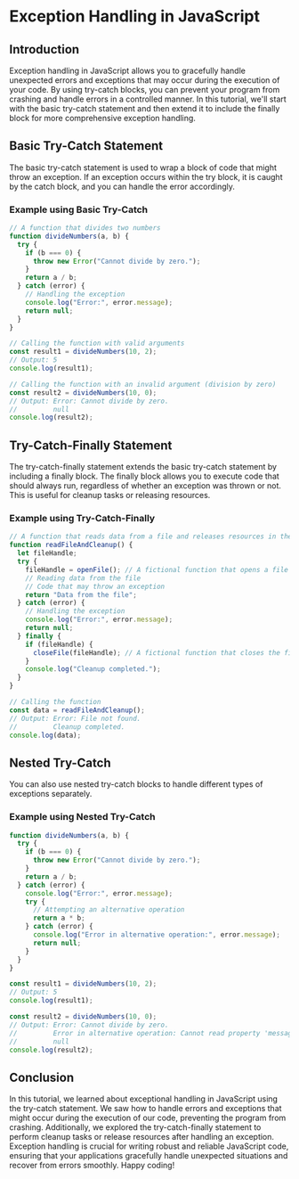 # Exception Handling in JavaScript

## Introduction

Exception handling in JavaScript allows you to gracefully handle unexpected errors and exceptions that may occur during the execution of your code. By using try-catch blocks, you can prevent your program from crashing and handle errors in a controlled manner. 
In this tutorial, we'll start with the basic try-catch statement and then extend it to include the finally block for more comprehensive exception handling.

## Basic Try-Catch Statement

The basic try-catch statement is used to wrap a block of code that might throw an exception. If an exception occurs within the try block, it is caught by the catch block, and you can handle the error accordingly.

### Example using Basic Try-Catch

```javascript
// A function that divides two numbers
function divideNumbers(a, b) {
  try {
    if (b === 0) {
      throw new Error("Cannot divide by zero.");
    }
    return a / b;
  } catch (error) {
    // Handling the exception
    console.log("Error:", error.message);
    return null;
  }
}

// Calling the function with valid arguments
const result1 = divideNumbers(10, 2);
// Output: 5
console.log(result1);

// Calling the function with an invalid argument (division by zero)
const result2 = divideNumbers(10, 0);
// Output: Error: Cannot divide by zero.
//         null
console.log(result2);
```

## Try-Catch-Finally Statement

The try-catch-finally statement extends the basic try-catch statement by including a finally block. The finally block allows you to execute code that should always run, regardless of whether an exception was thrown or not. This is useful for cleanup tasks or releasing resources.

### Example using Try-Catch-Finally

```javascript
// A function that reads data from a file and releases resources in the finally block
function readFileAndCleanup() {
  let fileHandle;
  try {
    fileHandle = openFile(); // A fictional function that opens a file
    // Reading data from the file
    // Code that may throw an exception
    return "Data from the file";
  } catch (error) {
    // Handling the exception
    console.log("Error:", error.message);
    return null;
  } finally {
    if (fileHandle) {
      closeFile(fileHandle); // A fictional function that closes the file
    }
    console.log("Cleanup completed.");
  }
}

// Calling the function
const data = readFileAndCleanup();
// Output: Error: File not found.
//         Cleanup completed.
console.log(data);
```

## Nested Try-Catch

You can also use nested try-catch blocks to handle different types of exceptions separately.

### Example using Nested Try-Catch

```javascript
function divideNumbers(a, b) {
  try {
    if (b === 0) {
      throw new Error("Cannot divide by zero.");
    }
    return a / b;
  } catch (error) {
    console.log("Error:", error.message);
    try {
      // Attempting an alternative operation
      return a * b;
    } catch (error) {
      console.log("Error in alternative operation:", error.message);
      return null;
    }
  }
}

const result1 = divideNumbers(10, 2);
// Output: 5
console.log(result1);

const result2 = divideNumbers(10, 0);
// Output: Error: Cannot divide by zero.
//         Error in alternative operation: Cannot read property 'message' of undefined
//         null
console.log(result2);
```

## Conclusion

In this tutorial, we learned about exceptional handling in JavaScript using the try-catch statement. We saw how to handle errors and exceptions that might occur during the execution of our code, preventing the program from crashing. Additionally, we explored the try-catch-finally statement to perform cleanup tasks or release resources after handling an exception. 
Exception handling is crucial for writing robust and reliable JavaScript code, ensuring that your applications gracefully handle unexpected situations and recover from errors smoothly. Happy coding!